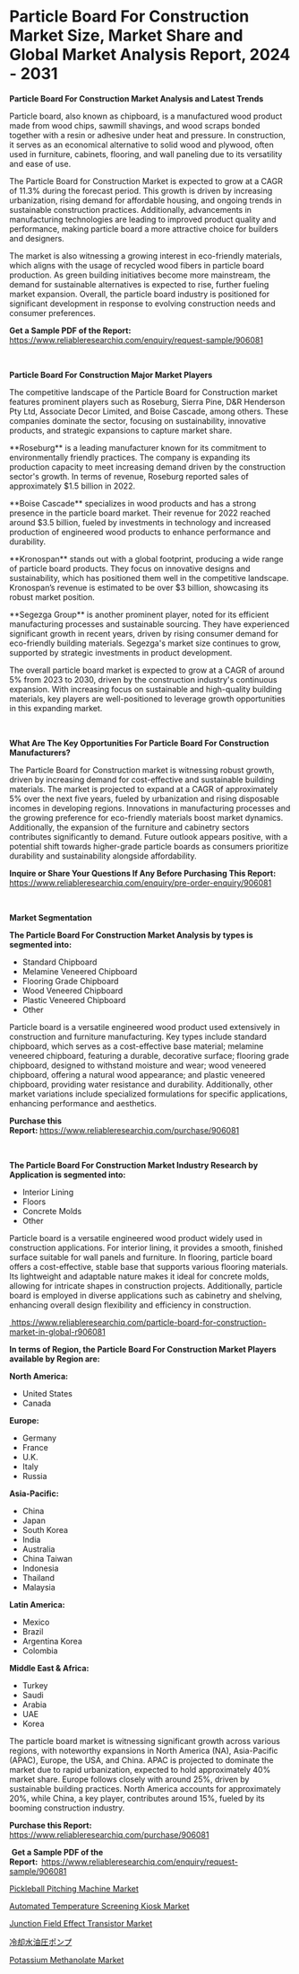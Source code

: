 <p><h1>Particle Board For Construction Market Size, Market Share and Global Market Analysis Report, 2024 - 2031</h1></p><p><strong>Particle Board For Construction Market Analysis and Latest Trends</strong></p>
<p><p>Particle board, also known as chipboard, is a manufactured wood product made from wood chips, sawmill shavings, and wood scraps bonded together with a resin or adhesive under heat and pressure. In construction, it serves as an economical alternative to solid wood and plywood, often used in furniture, cabinets, flooring, and wall paneling due to its versatility and ease of use.</p><p>The Particle Board for Construction Market is expected to grow at a CAGR of 11.3% during the forecast period. This growth is driven by increasing urbanization, rising demand for affordable housing, and ongoing trends in sustainable construction practices. Additionally, advancements in manufacturing technologies are leading to improved product quality and performance, making particle board a more attractive choice for builders and designers.</p><p>The market is also witnessing a growing interest in eco-friendly materials, which aligns with the usage of recycled wood fibers in particle board production. As green building initiatives become more mainstream, the demand for sustainable alternatives is expected to rise, further fueling market expansion. Overall, the particle board industry is positioned for significant development in response to evolving construction needs and consumer preferences.</p></p>
<p><strong>Get a Sample PDF of the Report:&nbsp;</strong> <a href="https://www.reliableresearchiq.com/enquiry/request-sample/906081">https://www.reliableresearchiq.com/enquiry/request-sample/906081</a></p>
<p>&nbsp;</p>
<p><strong>Particle Board For Construction Major Market Players</strong></p>
<p><p>The competitive landscape of the Particle Board for Construction market features prominent players such as Roseburg, Sierra Pine, D&R Henderson Pty Ltd, Associate Decor Limited, and Boise Cascade, among others. These companies dominate the sector, focusing on sustainability, innovative products, and strategic expansions to capture market share.</p><p>**Roseburg** is a leading manufacturer known for its commitment to environmentally friendly practices. The company is expanding its production capacity to meet increasing demand driven by the construction sector's growth. In terms of revenue, Roseburg reported sales of approximately $1.5 billion in 2022.</p><p>**Boise Cascade** specializes in wood products and has a strong presence in the particle board market. Their revenue for 2022 reached around $3.5 billion, fueled by investments in technology and increased production of engineered wood products to enhance performance and durability.</p><p>**Kronospan** stands out with a global footprint, producing a wide range of particle board products. They focus on innovative designs and sustainability, which has positioned them well in the competitive landscape. Kronospan’s revenue is estimated to be over $3 billion, showcasing its robust market position.</p><p>**Segezga Group** is another prominent player, noted for its efficient manufacturing processes and sustainable sourcing. They have experienced significant growth in recent years, driven by rising consumer demand for eco-friendly building materials. Segezga's market size continues to grow, supported by strategic investments in product development.</p><p>The overall particle board market is expected to grow at a CAGR of around 5% from 2023 to 2030, driven by the construction industry's continuous expansion. With increasing focus on sustainable and high-quality building materials, key players are well-positioned to leverage growth opportunities in this expanding market.</p></p>
<p>&nbsp;</p>
<p><strong>What Are The Key Opportunities For Particle Board For Construction Manufacturers?</strong></p>
<p><p>The Particle Board for Construction market is witnessing robust growth, driven by increasing demand for cost-effective and sustainable building materials. The market is projected to expand at a CAGR of approximately 5% over the next five years, fueled by urbanization and rising disposable incomes in developing regions. Innovations in manufacturing processes and the growing preference for eco-friendly materials boost market dynamics. Additionally, the expansion of the furniture and cabinetry sectors contributes significantly to demand. Future outlook appears positive, with a potential shift towards higher-grade particle boards as consumers prioritize durability and sustainability alongside affordability.</p></p>
<p><strong>Inquire or Share Your Questions If Any Before Purchasing This Report:</strong> <a href="https://www.reliableresearchiq.com/enquiry/pre-order-enquiry/906081">https://www.reliableresearchiq.com/enquiry/pre-order-enquiry/906081</a></p>
<p>&nbsp;</p>
<p><strong>Market Segmentation</strong></p>
<p><strong>The Particle Board For Construction Market Analysis by types is segmented into:</strong></p>
<p><ul><li>Standard Chipboard</li><li>Melamine Veneered Chipboard</li><li>Flooring Grade Chipboard</li><li>Wood Veneered Chipboard</li><li>Plastic Veneered Chipboard</li><li>Other</li></ul></p>
<p><p>Particle board is a versatile engineered wood product used extensively in construction and furniture manufacturing. Key types include standard chipboard, which serves as a cost-effective base material; melamine veneered chipboard, featuring a durable, decorative surface; flooring grade chipboard, designed to withstand moisture and wear; wood veneered chipboard, offering a natural wood appearance; and plastic veneered chipboard, providing water resistance and durability. Additionally, other market variations include specialized formulations for specific applications, enhancing performance and aesthetics.</p></p>
<p><strong>Purchase this Report:&nbsp;</strong><a href="https://www.reliableresearchiq.com/purchase/906081">https://www.reliableresearchiq.com/purchase/906081</a></p>
<p>&nbsp;</p>
<p><strong>The Particle Board For Construction Market Industry Research by Application is segmented into:</strong></p>
<p><ul><li>Interior Lining</li><li>Floors</li><li>Concrete Molds</li><li>Other</li></ul></p>
<p><p>Particle board is a versatile engineered wood product widely used in construction applications. For interior lining, it provides a smooth, finished surface suitable for wall panels and furniture. In flooring, particle board offers a cost-effective, stable base that supports various flooring materials. Its lightweight and adaptable nature makes it ideal for concrete molds, allowing for intricate shapes in construction projects. Additionally, particle board is employed in diverse applications such as cabinetry and shelving, enhancing overall design flexibility and efficiency in construction.</p></p>
<p><a href="https://www.reliableresearchiq.com/particle-board-for-construction-market-in-global-r906081">&nbsp;https://www.reliableresearchiq.com/particle-board-for-construction-market-in-global-r906081</a></p>
<p><strong>In terms of Region, the Particle Board For Construction Market Players available by Region are:</strong></p>
<p>
    <p> <strong> North America: </strong>
        <ul>
            <li>United States</li>
            <li>Canada</li>
        </ul>
        </p> 
    <p> <strong> Europe: </strong>
        <ul>
            <li>Germany</li>
            <li>France</li>
            <li>U.K.</li>
            <li>Italy</li>
            <li>Russia</li>
        </ul>
        </p> 
    <p> <strong> Asia-Pacific: </strong>
        <ul>
            <li>China</li>
            <li>Japan</li>
            <li>South Korea</li>
            <li>India</li>
            <li>Australia</li>
            <li>China Taiwan</li>
            <li>Indonesia</li>
            <li>Thailand</li>
            <li>Malaysia</li>
        </ul>
        </p> 
    <p> <strong> Latin America: </strong>
        <ul>
            <li>Mexico</li>
            <li>Brazil</li>
            <li>Argentina Korea</li>
            <li>Colombia</li>
        </ul>
        </p> 
    <p> <strong> Middle East & Africa: </strong>
        <ul>
            <li>Turkey</li>
            <li>Saudi</li>
            <li>Arabia</li>
            <li>UAE</li>
            <li>Korea</li>
        </ul>
    </p>
    </p>
<p><p>The particle board market is witnessing significant growth across various regions, with noteworthy expansions in North America (NA), Asia-Pacific (APAC), Europe, the USA, and China. APAC is projected to dominate the market due to rapid urbanization, expected to hold approximately 40% market share. Europe follows closely with around 25%, driven by sustainable building practices. North America accounts for approximately 20%, while China, a key player, contributes around 15%, fueled by its booming construction industry.</p></p>
<p><strong>Purchase this Report: </strong><a href="https://www.reliableresearchiq.com/purchase/906081">https://www.reliableresearchiq.com/purchase/906081</a></p>
<p>&nbsp;<strong>Get a Sample PDF of the Report:&nbsp;&nbsp;</strong><a href="https://www.reliableresearchiq.com/enquiry/request-sample/906081">https://www.reliableresearchiq.com/enquiry/request-sample/906081</a></p>
<p><strong></strong></p>
<p><p><a href="https://medium.com/@kathrynrios65/the-market-study-covers-the-pickleball-pitching-machine-market-across-various-segments-404c652bd529">Pickleball Pitching Machine Market</a></p><p><a href="https://medium.com/@kathrynrios65/the-automated-temperature-screening-kiosk-market-has-grown-significantly-as-a-result-of-several-e994d5457b3c">Automated Temperature Screening Kiosk Market</a></p><p><a href="https://www.linkedin.com/pulse/junction-field-effect-transistor-market-global-trends-forecast-qrx9c?trackingId=gfLuYuMoRfWxpRF7n03aqw%3D%3D">Junction Field Effect Transistor Market</a></p><p><a href="https://medium.com/@bulahhamill83/%E5%86%B7%E5%8D%B4%E6%B0%B4-hydraulic-%E3%83%9D%E3%83%B3%E3%83%97%E5%B8%82%E5%A0%B4-%E6%A5%AD%E7%95%8C%E3%81%AE%E6%99%AF%E8%A6%B3-%E6%88%90%E9%95%B7%E3%81%AE%E8%BB%8C%E8%B7%A1%E3%81%8A%E3%82%88%E3%81%B3%E3%82%B0%E3%83%AD%E3%83%BC%E3%83%90%E3%83%AB%E5%B8%82%E5%A0%B4-5eb9611bb331?postPublishedType=initial">冷却水油圧ポンプ</a></p><p><a href="https://issuu.com/reportprime-2/docs/potassium-methanolate-market-size-2_161a194870502f">Potassium Methanolate Market</a></p></p>